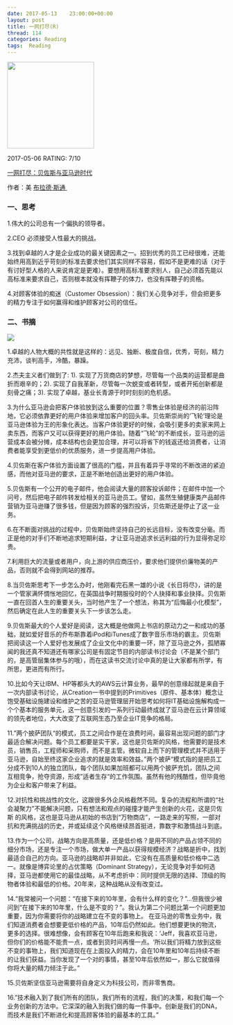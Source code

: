 ```yaml
---
date: 2017-05-13    23:00:00+00:00
layout: post
title: 一网打尽(R)
thread: 114
categories: Reading
tags:  Reading
---
```


<img src="https://img3.doubanio.com/lpic/s27132055.jpg" width="200" />

2017-05-06 RATING:  7/10

[一网打尽：贝佐斯与亚马逊时代][1]

作者：美 [布拉德·斯通 ][2]

### 一、思考
1.伟大的公司总有一个偏执的领导者。

2.CEO 必须接受人性最大的挑战。

3.找到卓越的人才是企业成功的最关键因素之一。招到优秀的员工已经很难，还能始终用高到近乎苛刻的标准去要求他们其实同样不容易，假如不是更难的话（对于有讨好型人格的人来说肯定是更难）。要想用高标准要求别人，自己必须首先能以高标准来要求自己，否则根本就没有挥鞭子的体力，也没有挥鞭子的资格。

4.对顾客体验的痴迷（Customer Obsession）：我们关心竞争对手，但会把更多的精力专注于如何赢得和维护顾客对公司的信任。

### 二、书摘

![][image-1]

1.卓越的人物大概的共性就是这样的：远见、独断、极度自信，优秀，苛刻，精力充沛，谈判高手，冷酷，暴躁。

2.杰夫主义者们做到了:
1). 实现了万货商店的梦想，尽管每一个品类的运营都是曲折而艰辛的；2). 实现了自我革新，尽管每一次蜕变或者转型，或者开拓创新都是刻骨之痛；3). 实现了卓越，基业长青源于时时刻刻的危机感。

3.为什么亚马逊会把客户体验放到这么重要的位置？零售业体验是经济的前沿阵地，它必须依靠更好的用户体验来增加客户的回头率。贝佐斯崇尚的‘飞轮’理论是亚马逊体验为王的形象化表达。当客户体验更好的时候，会吸引更多的卖家来网上卖东西，而客户又可以获得更好的用户体验。随着“飞轮”的不断成长，亚马逊的运营成本会被分摊，成本结构也会更加合理，并可以将省下的钱返还给消费者，让消费者能享受到更低价的优质服务，进一步提高用户体验。

4.贝佐斯在客户体验方面设置了很高的门槛，并且有着异乎寻常的不断改进的紧迫感，而他对亚马逊的要求，正是不断地创造出更好的用户体验。

5.贝佐斯有一个公开的电子邮件，他会阅读大量的顾客投诉邮件；在邮件中加一个问号，然后把电子邮件转发给相关的亚马逊员工。譬如，虽然生殖健康类产品邮件营销为亚马逊赚了很多钱，但是因为顾客的强烈投诉，贝佐斯还是停止了这一业务。

6.在不断面对挑战的过程中，贝佐斯始终坚持自己的长远目标，没有改变分毫。而正是他的对手们不断地追求短期利益，才让亚马逊追求长远利益的行为显得弥足珍贵。

7.利用巨大的流量或者用户，向上游的供应商压价，要求他们提供价廉物美的产品，否则就不会得到网站的推荐。

8.当贝佐斯思考下一步怎么办时，他刚看完石黑一雄的小说《长日将尽》，讲的是一个管家满怀惆怅地回忆，在英国战争时期服役时的个人抉择和事业抉择。贝佐斯一直在回首人生的重要关头，当时他产生了一个想法，称其为“后悔最小化模型”，然后确定在此人生的重要关头下一步该怎么走。

9.贝佐斯最大的个人爱好是阅读，这大概是他做网上书店的原动力之一和成功的基础，就如爱好音乐的乔布斯靠着iPod和iTunes成了数字音乐市场的霸主。贝佐斯把阅读这一个人爱好也发展成了企业文化中的重要一环，除了亚马逊之外，孤陋寡闻的我还真不知道还有哪家公司是有固定节目的内部读书讨论会（不是某个部门的，是高管层集体参与的哦），而在这读书交流讨论中真的是让大家都有所学，有所思，更进而有所行。

10.比如今天让IBM、HP等都头大的AWS云计算业务，最早的创意缘起就是来自于一次内部读书讨论，从Creation一书中提到的Primitives（原件、基本体）概念让饱受基础设施建设和维护之苦的亚马逊管理层开始思考如何将IT基础设施解构成一个个基本的服务单元，这一创意引发的一系列行动最终成就了亚马逊在云计算领域的领先者地位，大大改变了互联网生态乃至企业IT竞争的格局。

11.”两个披萨团队“的模式，员工之间合作是在浪费时间，最容易出现问题的部门才最适合解决问题。每个员工都要是实干家，这也是贝佐斯的风格，他需要的是技术 员，销售员，工程师和采购师，而不是主管。微软自上而下的管理模式并不适用于亚马逊，自始至终这家企业追求的就是效率和效益。”两个披萨“模式指的是把员工分成不到10人的独立团队，每个团队如果加班都可以用两个披萨充饥，团队之间互相竞争，抢夺资源，形成”适者生存“的工作氛围。虽然有他的残酷性，但毕竟他为企业和客户带来了利益。

12.对抗性和挑战性的文化，这跟很多外企风格截然不同。复杂的流程和所谓的“社会凝聚力”不能解决问题，只有想法和观点的碰撞才能产生创新的火花，这是贝佐斯 的风格，这也是亚马逊从初始的书店到“万物商店”，一路走来的写照，一部对抗和充满挑战的历史，并或延续这个风格继续昂首挺进，靠数字和激情战斗到底。

13.作为一个公司，战略方向是高质量，还是低价格？是用不同的产品占领不同的细分市场，还是专注一个市场，做大单一产品以获得规模经济？战略是折中，找到最适合自己的方向。亚马逊的战略却并非如此，它没有在高质量和低价格中二选一。就像是博弈论里的占优策略（Dominant Strategy），无论竞争对手如何选择，亚马逊都使用它的最佳战略，从不考虑折中：同时提供无限的选择、顶级的购物者体验和最低的价格。20年来，这种战略从没有改变过。

14.“我常被问一个问题：“在接下来的10年里，会有什么样的变化？”...但我很少被问到“在接下来的10年里，什么是不变的？”。我认为第二个问题比第一个问题更加重要，因为你需要将你的战略建立在不变的事物上。
在亚马逊的零售业务中，我们知道消费者会想要更低价格的产品，10年后仍然如此。他们想要更快的物流，更多的选择。很难想像，会有顾客在10年后跑来和我说：‘Jeff，我喜欢亚马逊，但你们的价格能不能贵一点，或者到货时间再慢一点。‘所以我们将精力放到这些不变的事物上，我们知道现在在上面投入的精力，会在10年里和10年后持续不断的让我们获益。当你发现了一个对的事情，甚至10年后依然如一，那么它就值得你将大量的精力倾注于此。”

15.贝佐斯坚信亚马逊需要将自身定义为科技公司，而非零售商。

16.”技术融入到了我们所有的团队，我们所有的流程，我们的决策，和我们每一个业务创新的方法中。它深深的融入到我们做的每一件事中。创新是我们的DNA，而技术是我们不断进化和提高顾客体验的最基本的工具。”














[1]:	https://www.amazon.cn/%E4%B8%80%E7%BD%91%E6%89%93%E5%B0%BD-%E8%B4%9D%E4%BD%90%E6%96%AF%E4%B8%8E%E4%BA%9A%E9%A9%AC%E9%80%8A%E6%97%B6%E4%BB%A3-%E5%B8%83%E6%8B%89%E5%BE%B7-%E6%96%AF%E9%80%9A/dp/B00GJJP2RC
[2]:	%E4%B8%89%E8%8A%82%E8%AF%BE

[image-1]:	/images/%E8%B4%9D%E4%BD%90%E6%96%AF.jpg